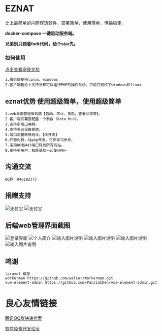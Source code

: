 # EZNAT
史上最简单的内网穿透软件，部署简单，使用简单，传输稳定。

**docker-compose 一键启动服务端。** 

**兄弟别只顾着fork代码，给个star先。**

### 如何使用
[点击查看安装文档](https://gitee.com/FYDEV/eznat_server/wikis/pages)

    1.服务端支持linux，windows
    2.客户端理论上支持所有可以运行PHP的操作系统，目前只测试了windows和linux
    
## eznat优势 使用超级简单，使用超级简单
    1.web界面管理服务端【启动，停止，重启，查看状态等】。
    2.客户端只需要配置一个参数（data_bus）。
    3.支持多端口映射。
    4.支持多台设备穿透。
    5.端口流量转换统计。【未开发】
    6.开源免费，纯php开发，可供学习参考。
    7.采用80和443端口转发所有网站。
    8.支持多用户，和好基友一起使用吧~
## 沟通交流
    QQ群：946192373
## 捐赠支持
![支付宝](http://eznat.istiny.cc/uploads/zfb.png "支付宝.png")
![支付宝](http://eznat.istiny.cc/uploads/wx.png "微信.png")
## 后端web管理界面截图
![登录界面](http://eznat.istiny.cc/uploads/d0.png "登录界面.png")
![个人简介](http://eznat.istiny.cc/uploads/d1.png "个人简介.png")
![输入图片说明](http://eznat.istiny.cc/uploads/d2.png "设备管理界面.png")
![输入图片说明](http://eznat.istiny.cc/uploads/d3.png "用户管理界面.png")
![输入图片说明](http://eznat.istiny.cc/uploads/d4.png "管理端界面.png")
![输入图片说明](http://eznat.istiny.cc/uploads/d5.png "管理端界面.png")
## 鸣谢
    laravel 框架
    workerman https://github.com/walkor/Workerman.git
    vue-element-admin https://github.com/PanJiaChen/vue-element-admin.git


 # 良心友情链接

[腾讯QQ群快速检索](http://u.720life.cn/s/8cf73f7c)

[软件免费开发论坛](http://u.720life.cn/s/bbb01dc0)